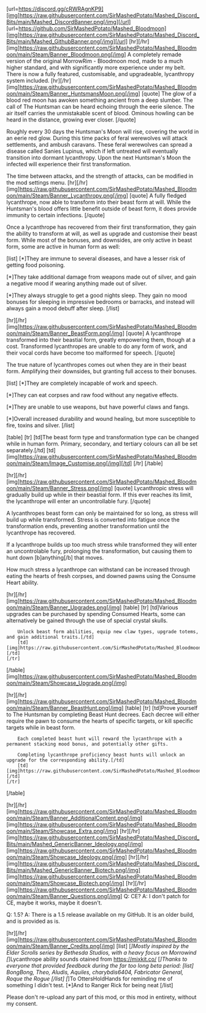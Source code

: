 [url=https://discord.gg/cRWRAgnKP9][img]https://raw.githubusercontent.com/SirMashedPotato/Mashed_Discord_Bits/main/Mashed_DiscordBanner.png[/img][/url]
[url=https://github.com/SirMashedPotato/Mashed_Bloodmoon][img]https://raw.githubusercontent.com/SirMashedPotato/Mashed_Discord_Bits/main/Mashed_GithubBanner.png[/img][/url]
[hr][/hr]
[img]https://raw.githubusercontent.com/SirMashedPotato/Mashed_Bloodmoon/main/Steam/Banner_Bloodmoon.png[/img]
A completely remade version of the original MorrowRim - Bloodmoon mod, made to a much higher standard, and with significantly more experience under my belt. There is now a fully featured, customisable, and upgradeable, lycanthropy system included.
[hr][/hr]
[img]https://raw.githubusercontent.com/SirMashedPotato/Mashed_Bloodmoon/main/Steam/Banner_HuntsmansMoon.png[/img]
[quote] The glow of a blood red moon has awoken something ancient from a deep slumber. The call of The Huntsman can be heard echoing through the eerie silence. The air itself carries the unmistakable scent of blood. Ominous howling can be heard in the distance, growing ever closer. [/quote]

Roughly every 30 days the Huntsman's Moon will rise, covering the world in an eerie red glow. During this time packs of feral werewolves will attack settlements, and ambush caravans. These feral werewolves can spread a disease called Sanies Lupinus, which if left untreated will eventually transition into dormant lycanthropy. Upon the next Huntsman's Moon the infected will experience their first transformation.

The time between attacks, and the strength of attacks, can be modified in the mod settings menu.
[hr][/hr]
[img]https://raw.githubusercontent.com/SirMashedPotato/Mashed_Bloodmoon/main/Steam/Banner_Lycanthropy.png[/img]
[quote] A fully fledged lycanthrope, now able to transform into their beast form at will. While the Huntsman's blood offers little benefit outside of beast form, it does provide immunity to certain infections. [/quote]

Once a lycanthrope has recovered from their first transformation, they gain the ability to transform at will, as well as upgrade and customise their beast form. While most of the bonuses, and downsides, are only active in beast form, some are active in human form as well:

[list]
[*]They are immune to several diseases, and have a lesser risk of getting food poisoning.

[*]They take additional damage from weapons made out of silver, and gain a negative mood if wearing anything made out of silver.

[*]They always struggle to get a good nights sleep. They gain no mood bonuses for sleeping in impressive bedrooms or barracks, and instead will always gain a mood debuff after sleep.
[/list]

[hr][/hr]
[img]https://raw.githubusercontent.com/SirMashedPotato/Mashed_Bloodmoon/main/Steam/Banner_BeastForm.png[/img]
[quote] A lycanthrope transformed into their beastial form, greatly empowering them, though at a cost. Transformed lycanthropes are unable to do any form of work, and their vocal cords have become too malformed for speech. [/quote]

The true nature of lycanthropes comes out when they are in their beast form. Amplifying their downsides, but granting full access to their bonuses.

[list]
[*]They are completely incapable of work and speech.

[*]They can eat corpses and raw food without any negative effects.

[*]They are unable to use weapons, but have powerful claws and fangs.

[*]Overall increased durability and wound healing, but more susceptible to fire, toxins and silver.
[/list]

[table]
    [tr]
        [td]The beast form type and transformation type can be changed while in human form. Primary, secondary, and tertiary colours can all be set separately.[/td]
        [td][img]https://raw.githubusercontent.com/SirMashedPotato/Mashed_Bloodmoon/main/Steam/Image_Customise.png[/img][/td]
    [/tr]
[/table]

[hr][/hr]
[img]https://raw.githubusercontent.com/SirMashedPotato/Mashed_Bloodmoon/main/Steam/Banner_Stress.png[/img]
[quote] Lycanthropic stress will gradually build up while in their beastial form. If this ever reaches its limit, the lycanthrope will enter an uncontrollable fury. [/quote]

A lycanthropes beast form can only be maintained for so long, as stress will build up while transformed. Stress is converted into fatigue once the transformation ends, preventing another transformation until the lycanthrope has recovered. 

If a lycanthrope builds up too much stress while transformed they will enter an uncontrolable fury, prolonging the transformation, but causing them to hunt down [b]anything[/b] that moves.

How much stress a lycanthrope can withstand can be increased through eating the hearts of fresh corpses, and downed pawns using the Consume Heart ability.

[hr][/hr]
[img]https://raw.githubusercontent.com/SirMashedPotato/Mashed_Bloodmoon/main/Steam/Banner_Upgrades.png[/img]
[table]
    [tr]
        [td]Various upgrades can be purchased by spending Consumed Hearts, some can alternatively be gained through the use of special crystal skulls.

        Unlock beast form abilities, equip new claw types, upgrade totems, and gain additional traits.[/td]
        [td][img]https://raw.githubusercontent.com/SirMashedPotato/Mashed_Bloodmoon/main/Steam/Image_Ability.png[/img][/td]
    [/tr]
[/table]
[img]https://raw.githubusercontent.com/SirMashedPotato/Mashed_Bloodmoon/main/Steam/Showcase_Upgrade.png[/img]

[hr][/hr]
[img]https://raw.githubusercontent.com/SirMashedPotato/Mashed_Bloodmoon/main/Steam/Banner_BeastHunt.png[/img]
[table]
    [tr]
        [td]Prove yourself to The Huntsman by completing Beast Hunt decrees. Each decree will either require the pawn to consume the hearts of specific targets, or kill specific targets while in beast form.
        
        Each completed beast hunt will reward the lycanthrope with a permanent stacking mood bonus, and potentially other gifts.
        
        Completing lycanthrope proficiency beast hunts will unlock an upgrade for the corresponding ability.[/td]
        [td][img]https://raw.githubusercontent.com/SirMashedPotato/Mashed_Bloodmoon/main/Steam/Image_BeastHunt.png[/img][/td]
    [/tr]
[/table]

[hr][/hr]
[img]https://raw.githubusercontent.com/SirMashedPotato/Mashed_Bloodmoon/main/Steam/Banner_AdditionalContent.png[/img]
[img]https://raw.githubusercontent.com/SirMashedPotato/Mashed_Bloodmoon/main/Steam/Showcase_Extra.png[/img]
[hr][/hr]
[img]https://raw.githubusercontent.com/SirMashedPotato/Mashed_Discord_Bits/main/Mashed_GenericBanner_Ideology.png[/img]
[img]https://raw.githubusercontent.com/SirMashedPotato/Mashed_Bloodmoon/main/Steam/Showcase_Ideology.png[/img]
[hr][/hr]
[img]https://raw.githubusercontent.com/SirMashedPotato/Mashed_Discord_Bits/main/Mashed_GenericBanner_Biotech.png[/img]
[img]https://raw.githubusercontent.com/SirMashedPotato/Mashed_Bloodmoon/main/Steam/Showcase_Biotech.png[/img]
[hr][/hr]
[img]https://raw.githubusercontent.com/SirMashedPotato/Mashed_Bloodmoon/main/Steam/Banner_Questions.png[/img]
Q: CE?
A: I don't patch for CE, maybe it works, maybe it doesn't.

Q: 1.5?
A: There is a 1.5 release available on my GitHub. It is an older build, and is provided as is.

[hr][/hr]
[img]https://raw.githubusercontent.com/SirMashedPotato/Mashed_Bloodmoon/main/Steam/Banner_Credits.png[/img]
[list]
[*]Mostly inspired by the Elder Scrolls series by Bethesda Studios, with a heavy focus on Morrowind
[*]Lycanthrope ability sounds otained from https://mixkit.co/
[*]Thanks to everyone that provided feedback during the far too long beta period:
[list]
BongBong, Theo, Aludis, Aquiles, charybdis6404, Fabricator General, Roque the Rogue
[/list]
[*]To OttersHoldHands for reminding me of something I didn't test.
[*]And to Ranger Rick for being neat
[/list]

Please don't re-upload any part of this mod, or this mod in entirety, without my consent.